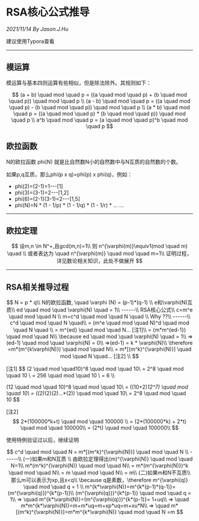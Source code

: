 # RSA核心公式推导

*2021/11/14 By Jason.J.Hu*

建议使用Typora查看

---

## 模运算

模运算与基本四则运算有些相似，但是除法除外。其规则如下：	

$$
(a + b) \quad mod \quad p = ((a \quad mod \quad p) + (b \quad mod \quad p)) \quad mod \quad p \\
(a - b) \quad mod \quad p = ((a \quad mod \quad p) - (b \quad mod \quad p)) \quad mod \quad p \\
(a * b) \quad mod \quad p = ((a \quad mod \quad p) * (b \quad mod \quad p)) \quad mod \quad p \\
a^b \quad mod \quad p = (a \quad mod \quad p)^b \quad mod \quad p
$$

## 欧拉函数

N的欧拉函数 phi(N) 就是比自然数N小的自然数中与N互质的自然数的个数。

如果p,q互质，那么phi(p x q)=phi(p) x phi(q)，例如：

* phi(2)=(2-1)=1---[1]
* phi(3)=(3-1)=2---[1,2]
* phi(6)=(2-1)(3-1)=2---[1,5]
* phi(N)=N \* (1 - 1/p) \* (1 - 1/q) \* (1 - 1/r) \* ... ...

---

## 欧拉定理

$$
设m,n \in N^+,且gcd(m,n)=1\\
则 n^{\varphi(m)}\equiv1(mod \quad m) \quad \\
或者表达为 \quad n^{\varphi(m)} \quad mod \quad m=1\\
证明过程，详见数论相关知识，此处不做展开
$$

---

## RSA相关推导过程

$$
N = p * q\\
N的欧拉函数, \quad \varphi (N) = (p-1)*(q-1) \\
e和\varphi(N)互质\\
ed \quad mod \quad \varphi(N) \quad = 1\\
------\\
RSA核心公式\\
c=m^e \quad mod \quad N \\
m=c^d \quad mod \quad N \quad \\
Why ??\\
------\\
c^d \quad mod \quad N \quad\\
= (m^e \quad mod \quad N)^d \quad mod \quad N \quad \\
= m^{ed} \quad mod \quad N... [注1]\\
= (m*m^{ed-1}) \quad mod \quad N\\
\because ed \quad mod \quad \varphi(N) \quad = 1\\
=>(ed-1) \quad mod \quad \varphi(N) = 0\\
=>(ed-1)  =  k * \varphi(N)\\
\therefore =m*(m^{k\varphi(N)}) \quad mod \quad N\\
= m*[(m^k)^{\varphi(N)}] \quad mod \quad N \quad... [注2] \\
$$

[注1]
$$
(2 \quad mod \quad10)^8 \quad mod \quad 10\\
= 2^8 \quad mod \quad 10 \\
= 256 \quad mod \quad 10 \\
= 6 \\\\

(12 \quad mod \quad 10)^8 \quad mod \quad 10\\
= ((10+2)*12^7) \quad mod \quad 10\\
= ((2)*(2)*(2)*...*(2)) \quad mod \quad 10\\
= 2^8 \quad mod \quad 10
$$

[注2]
$$
2*(100000*k+t) \quad mod  \quad 100000 \\
= (2*(100000*k) + 2*t) \quad mod \quad 100000\\
= (2*t) \quad mod \quad 100000\\
$$

使用特例验证过以后，继续证明

$$
c^d \quad mod \quad N = m*[(m^k)^{\varphi(N)}] \quad mod \quad N \\
------\\
(一)如果m和N互质 \\
由欧拉定理得出(m)^{\varphi(N)} \quad mod \quad N=1\\
m*(m^k)^{\varphi(N)} \quad mod \quad N\\
= m*(m^{\varphi(N)})^k \quad mod \quad N\\
= m \quad mod \quad N\\
= m\\
(二)如果m和N不互质\\
那么m可以表示为xp,且x<q\\
\because q是素数，\therefore m^{\varphi(q)} \quad mod \quad q = 1 \\
m^{k*\varphi(N)}=m^{k*(p-1)*(q-1)}=(m^{\varphi(q)})^{k*(p-1)}\\
(m^{\varphi(q)})^{k*(p-1)} \quad mod \quad q = 1\\
=> \quad m^{k*\varphi(N)}=(m^{\varphi(q)})^{k*(p-1)}= 1+uq\\
=> \quad m*m^{k*\varphi(N)}=m+m*uq=m+xp*uq=m+xu*N\\
=> \quad m*[(m^k)^{\varphi(N)}]=m*m^{k*\varphi(N)} \quad mod \quad N =m
$$

